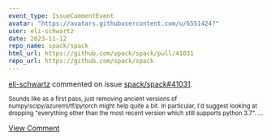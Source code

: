 ```yaml
---
event_type: IssueCommentEvent
avatar: "https://avatars.githubusercontent.com/u/6551424?"
user: eli-schwartz
date: 2023-11-12
repo_name: spack/spack
html_url: https://github.com/spack/spack/pull/41031
repo_url: https://github.com/spack/spack
---
```


<a href='https://github.com/eli-schwartz' target='_blank'>eli-schwartz</a> commented on issue <a href='https://github.com/spack/spack/pull/41031' target='_blank'>spack/spack#41031</a>.

<small>Sounds like as a first pass, just removing ancient versions of numpy/scipy/azureml/tf/pytorch might help quite a bit. In particular, I'd suggest looking at dropping "everything other than the most recent version which still supports python 3.7"....</small>

<a href='https://github.com/spack/spack/pull/41031' target='_blank'>View Comment</a>